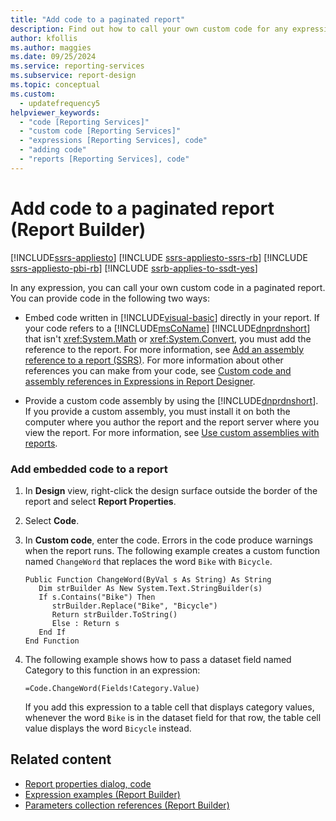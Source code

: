 ```yaml
---
title: "Add code to a paginated report"
description: Find out how to call your own custom code for any expression you have in your paginated report in Report Builder.
author: kfollis
ms.author: maggies
ms.date: 09/25/2024
ms.service: reporting-services
ms.subservice: report-design
ms.topic: conceptual
ms.custom:
  - updatefrequency5
helpviewer_keywords:
  - "code [Reporting Services]"
  - "custom code [Reporting Services]"
  - "expressions [Reporting Services], code"
  - "adding code"
  - "reports [Reporting Services], code"
---
```

# Add code to a paginated report (Report Builder)

[!INCLUDE[ssrs-appliesto](../../includes/ssrs-appliesto.md)] [!INCLUDE [ssrs-appliesto-ssrs-rb](../../includes/ssrs-appliesto-ssrs-rb.md)] [!INCLUDE [ssrs-appliesto-pbi-rb](../../includes/ssrs-appliesto-pbi-rb.md)] [!INCLUDE [ssrb-applies-to-ssdt-yes](../../includes/ssrb-applies-to-ssdt-yes.md)]

  In any expression, you can call your own custom code in a paginated report. You can provide code in the following two ways:  
  
-   Embed code written in [!INCLUDE[visual-basic](../../includes/visual-basic-md.md)] directly in your report. If your code refers to a [!INCLUDE[msCoName](../../includes/msconame-md.md)] [!INCLUDE[dnprdnshort](../../includes/dnprdnshort-md.md)] that isn't <xref:System.Math> or <xref:System.Convert>, you must add the reference to the report. For more information, see [Add an assembly reference to a report &#40;SSRS&#41;](../../reporting-services/report-design/add-an-assembly-reference-to-a-report-ssrs.md). For more information about other references you can make from your code, see [Custom code and assembly references in Expressions in Report Designer](../../reporting-services/report-design/custom-code-and-assembly-references-in-expressions-in-report-designer-ssrs.md).  
  
-   Provide a custom code assembly by using the [!INCLUDE[dnprdnshort](../../includes/dnprdnshort-md.md)]. If you provide a custom assembly, you must install it on both the computer where you author the report and the report server where you view the report. For more information, see [Use custom assemblies with reports](../../reporting-services/custom-assemblies/using-custom-assemblies-with-reports.md).  
  
### Add embedded code to a report  
  
1.  In **Design** view, right-click the design surface outside the border of the report and select **Report Properties**.  
  
1.  Select **Code**.  
  
1.  In **Custom code**, enter the code. Errors in the code produce warnings when the report runs. The following example creates a custom function named `ChangeWord` that replaces the word `Bike` with `Bicycle`.  
  
    ```  
    Public Function ChangeWord(ByVal s As String) As String  
       Dim strBuilder As New System.Text.StringBuilder(s)  
       If s.Contains("Bike") Then  
          strBuilder.Replace("Bike", "Bicycle")  
          Return strBuilder.ToString()  
          Else : Return s  
       End If  
    End Function  
    ```  
  
1.  The following example shows how to pass a dataset field named Category to this function in an expression:  
  
    ```  
    =Code.ChangeWord(Fields!Category.Value)  
    ```  
  
     If you add this expression to a table cell that displays category values, whenever the word `Bike` is in the dataset field for that row, the table cell value displays the word `Bicycle` instead.  
  
## Related content

- [Report properties dialog, code](./expressions-report-builder-and-ssrs.md)
- [Expression examples &#40;Report Builder&#41;](../../reporting-services/report-design/expression-examples-report-builder-and-ssrs.md)
- [Parameters collection references &#40;Report Builder&#41;](../../reporting-services/report-design/built-in-collections-parameters-collection-references-report-builder.md)
